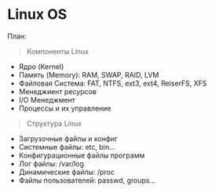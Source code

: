 # Linux OS
План:
> Компоненты Linux
- Ядро (Kernel)
- Память (Memory): RAM, SWAP, RAID, LVM
- Файловая Система: FAT, NTFS, ext3, ext4, ReiserFS, XFS
- Менеджиент ресурсов
- I/O Менеджмент
- Процессы и их управление
> Структура Linux
- Загрузочные файлы и конфиг
- Системные файлы: etc, bin...
- Конфигурационные файлы программ
- Лог файлы: /var/log
- Динамические файлы: /proc
- Файлы пользователей: passwd, groups... 
